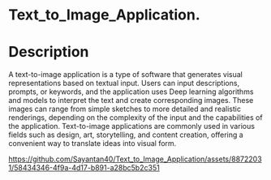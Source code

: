 # Text_to_Image_Application.

# Description
A text-to-image application is a type of software that generates visual representations based on textual input. Users can input descriptions, prompts, or keywords, and the application uses Deep learning algorithms and models to interpret the text and create corresponding images. These images can range from simple sketches to more detailed and realistic renderings, depending on the complexity of the input and the capabilities of the application. Text-to-image applications are commonly used in various fields such as design, art, storytelling, and content creation, offering a convenient way to translate ideas into visual form.


https://github.com/Sayantan40/Text_to_Image_Application/assets/88722031/58434346-4f9a-4d17-b891-a28bc5b2c351 

